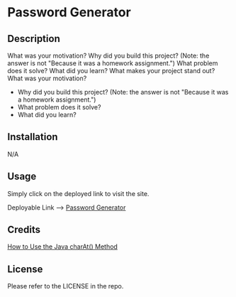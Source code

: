 # Password Generator


## Description
What was your motivation?
Why did you build this project? (Note: the answer is not "Because it was a homework assignment.")
What problem does it solve?
What did you learn?
What makes your project stand out?
What was your motivation?
- Why did you build this project? (Note: the answer is not "Because it was a homework assignment.")
- What problem does it solve?
- What did you learn?


## Installation

N/A
## Usage

Simply click on the deployed link to visit the site.

Deployable Link --> [Password Generator]( https://vinlandmoon.github.io/Password-Generator--03/)

## Credits

[How to Use the Java charAt() Method](https://www.freecodecamp.org/news/charat-in-java-how-to-use-the-java-charat-method-2/)
## License

Please refer to the LICENSE in the repo.
